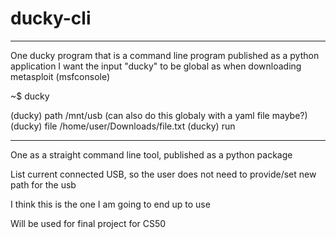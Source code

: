 # ducky-cli

---

One ducky program that is a command line program published as a python application
I want the input "ducky" to be global as when downloading metasploit (msfconsole)

~$ ducky

(ducky) path /mnt/usb (can also do this globaly with a yaml file maybe?)
(ducky) file /home/user/Downloads/file.txt
(ducky) run

---

One as a straight command line tool, published as a python package


List current connected USB, so the user does not need to provide/set new path for the usb

I think this is the one I am going to end up to use

Will be used for final project for CS50
